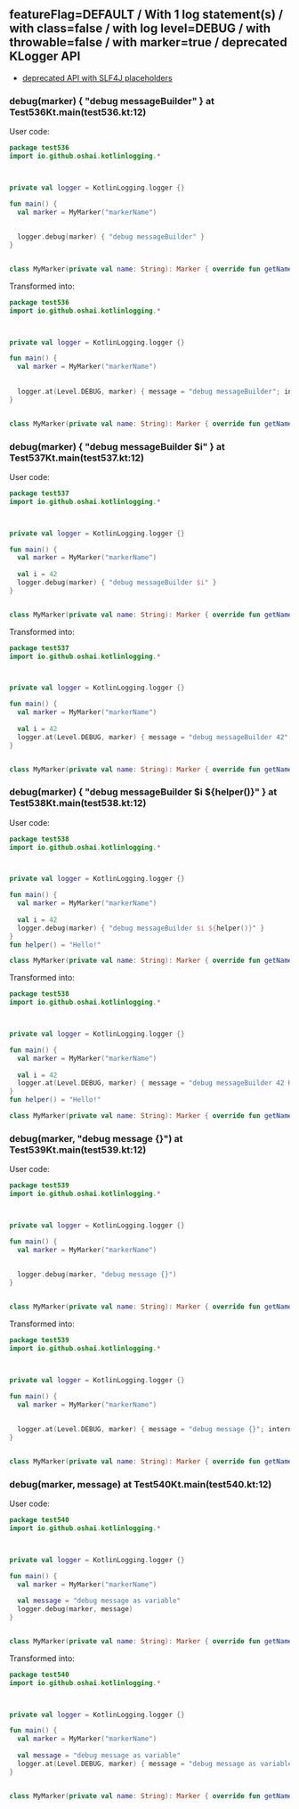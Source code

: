 ## featureFlag=DEFAULT / With 1 log statement(s) / with class=false / with log level=DEBUG / with throwable=false / with marker=true / deprecated KLogger API

* [deprecated API with SLF4J placeholders](deprecated-slf4j-placeholders.md)

###  debug(marker) { "debug messageBuilder" } at Test536Kt.main(test536.kt:12)

User code:
```kotlin
package test536
import io.github.oshai.kotlinlogging.*



private val logger = KotlinLogging.logger {}

fun main() {
  val marker = MyMarker("markerName")
  
  
  logger.debug(marker) { "debug messageBuilder" }
}


class MyMarker(private val name: String): Marker { override fun getName() = name }

```
  
Transformed into:
```kotlin
package test536
import io.github.oshai.kotlinlogging.*



private val logger = KotlinLogging.logger {}

fun main() {
  val marker = MyMarker("markerName")
  
  
  logger.at(Level.DEBUG, marker) { message = "debug messageBuilder"; internalCompilerData = KLoggingEventBuilder.InternalCompilerData(messageTemplate = "\"debug messageBuilder\"", className = "test536.Test536Kt", methodName = "main", fileName = "test536.kt", lineNumber = 12)
}


class MyMarker(private val name: String): Marker { override fun getName() = name }

```

###  debug(marker) { "debug messageBuilder $i" } at Test537Kt.main(test537.kt:12)

User code:
```kotlin
package test537
import io.github.oshai.kotlinlogging.*



private val logger = KotlinLogging.logger {}

fun main() {
  val marker = MyMarker("markerName")
  
  val i = 42
  logger.debug(marker) { "debug messageBuilder $i" }
}


class MyMarker(private val name: String): Marker { override fun getName() = name }

```
  
Transformed into:
```kotlin
package test537
import io.github.oshai.kotlinlogging.*



private val logger = KotlinLogging.logger {}

fun main() {
  val marker = MyMarker("markerName")
  
  val i = 42
  logger.at(Level.DEBUG, marker) { message = "debug messageBuilder 42"; internalCompilerData = KLoggingEventBuilder.InternalCompilerData(messageTemplate = "\"debug messageBuilder $i\"", className = "test537.Test537Kt", methodName = "main", fileName = "test537.kt", lineNumber = 12)
}


class MyMarker(private val name: String): Marker { override fun getName() = name }

```

###  debug(marker) { "debug messageBuilder $i ${helper()}" } at Test538Kt.main(test538.kt:12)

User code:
```kotlin
package test538
import io.github.oshai.kotlinlogging.*



private val logger = KotlinLogging.logger {}

fun main() {
  val marker = MyMarker("markerName")
  
  val i = 42
  logger.debug(marker) { "debug messageBuilder $i ${helper()}" }
}
fun helper() = "Hello!"

class MyMarker(private val name: String): Marker { override fun getName() = name }

```
  
Transformed into:
```kotlin
package test538
import io.github.oshai.kotlinlogging.*



private val logger = KotlinLogging.logger {}

fun main() {
  val marker = MyMarker("markerName")
  
  val i = 42
  logger.at(Level.DEBUG, marker) { message = "debug messageBuilder 42 Hello!"; internalCompilerData = KLoggingEventBuilder.InternalCompilerData(messageTemplate = "\"debug messageBuilder $i ${helper()}\"", className = "test538.Test538Kt", methodName = "main", fileName = "test538.kt", lineNumber = 12)
}
fun helper() = "Hello!"

class MyMarker(private val name: String): Marker { override fun getName() = name }

```

###  debug(marker, "debug message {}") at Test539Kt.main(test539.kt:12)

User code:
```kotlin
package test539
import io.github.oshai.kotlinlogging.*



private val logger = KotlinLogging.logger {}

fun main() {
  val marker = MyMarker("markerName")
  
  
  logger.debug(marker, "debug message {}")
}


class MyMarker(private val name: String): Marker { override fun getName() = name }

```
  
Transformed into:
```kotlin
package test539
import io.github.oshai.kotlinlogging.*



private val logger = KotlinLogging.logger {}

fun main() {
  val marker = MyMarker("markerName")
  
  
  logger.at(Level.DEBUG, marker) { message = "debug message {}"; internalCompilerData = KLoggingEventBuilder.InternalCompilerData(messageTemplate = "\"debug message {}\"", className = "test539.Test539Kt", methodName = "main", fileName = "test539.kt", lineNumber = 12)
}


class MyMarker(private val name: String): Marker { override fun getName() = name }

```

###  debug(marker, message) at Test540Kt.main(test540.kt:12)

User code:
```kotlin
package test540
import io.github.oshai.kotlinlogging.*



private val logger = KotlinLogging.logger {}

fun main() {
  val marker = MyMarker("markerName")
  
  val message = "debug message as variable"
  logger.debug(marker, message)
}


class MyMarker(private val name: String): Marker { override fun getName() = name }

```
  
Transformed into:
```kotlin
package test540
import io.github.oshai.kotlinlogging.*



private val logger = KotlinLogging.logger {}

fun main() {
  val marker = MyMarker("markerName")
  
  val message = "debug message as variable"
  logger.at(Level.DEBUG, marker) { message = "debug message as variable"; internalCompilerData = KLoggingEventBuilder.InternalCompilerData(messageTemplate = "message", className = "test540.Test540Kt", methodName = "main", fileName = "test540.kt", lineNumber = 12)
}


class MyMarker(private val name: String): Marker { override fun getName() = name }

```
